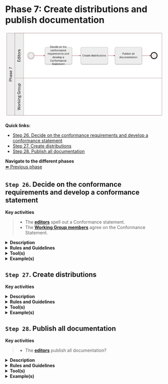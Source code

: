 # Phase 7: Create distributions and publish documentation
![Process_Phase 7](img/methodology_phase7.PNG)

**Quick links:**
- [Step 26. Decide on the conformance requirements and develop a conformance statement]()
- [Step 27. Create distributions]()
- [Step 28. Publish all documentation]()

**Navigate to the different phases**\
[:arrow_left: Previous phase](phase6.md) 

## `Step 26`. Decide on the conformance requirements and develop a conformance statement 

**Key activities**
> * The [<b>editors</b>](../stakeholders#editors) spell out a Conformance statement.
> * The [<b>Working Group members</b>](../stakeholders#working-group) agree on the Conformance Statement.


<details>
  <summary><b>Description</b></summary>
  
  The Working Group members must agree on the conformance requirements. The editor then includes a conformance statement into the common data model. That is, a statement that says what an implementation must do in order to be considered conformant with the model.

</details>

<details>
  <summary><b>Rules and Guidelines</b></summary>
  
  It is possible that the model has natural divisions so that it might be appropriate to set different conformance levels. For example, a model used to describe vehicles may have a group of terms related specifically to motor vehicles that could be used in an implementation that had no need to understand the terms that relate to bicycles and scooters. This will consequently lead to the establishment of different conformance levels. 

</details>

<details>
  <summary><b>Tool(s)</b></summary>
  <i>There are no specific tools for this step.</i>
</details>

<details>
  <summary><b>Example(s)</b></summary>

```
  TBD
  ```
</details>

## `Step 27`. Create distributions

**Key activities**
> 

<details>
  <summary><b>Description</b></summary>
</details>

<details>
  <summary><b>Rules and Guidelines</b></summary>
</details>

<details>
  <summary><b>Tool(s)</b></summary>
  <i>There are no specific tools for this step.</i>
</details>

<details>
  <summary><b>Example(s)</b></summary>

```
  TBD
  ```
</details>

## `Step 28`. Publish all documentation

**Key activities**
> * The [<b>editors</b>](../stakeholders#editors) publish all documentation? 

<details>
  <summary><b>Description</b></summary>
  
  The editors will publish the final version of the data model, in both machine-readable and human-readable format, on the collaborative tool selected.  

</details>

<details>
  <summary><b>Rules and Guidelines</b></summary>
</details>

<details>
  <summary><b>Tool(s)</b></summary>
  <i>There are no specific tools for this step.</i>
</details>

<details>
  <summary><b>Example(s)</b></summary>

```
  TBD
  ```
</details>

